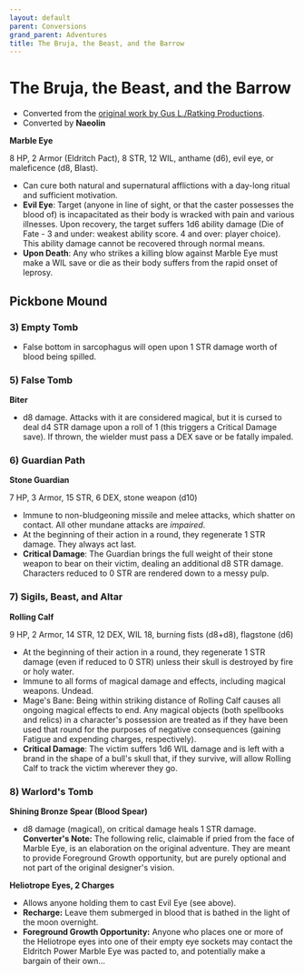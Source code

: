 ```yaml
---
layout: default
parent: Conversions
grand_parent: Adventures
title: The Bruja, the Beast, and the Barrow
---
```


# The Bruja, the Beast, and the Barrow

- Converted from the [original work by Gus L./Ratking Productions](https://www.drivethrurpg.com/product/340873/The-Bruja-The-Beast-and-The-Barrow).
- Converted by **Naeolin**

**Marble Eye**

8 HP, 2 Armor (Eldritch Pact), 8 STR, 12 WIL, anthame (d6), evil eye, or maleficence (d8, Blast).
- Can cure both natural and supernatural afflictions with a day-long ritual and sufficient motivation.  
- **Evil Eye**: Target (anyone in line of sight, or that the caster possesses the blood of) is incapacitated as their body is wracked with pain and various illnesses. Upon recovery, the target suffers 1d6 ability damage (Die of Fate - 3 and under: weakest ability score. 4 and over: player choice). This ability damage cannot be recovered through normal means.   
- **Upon Death**: Any who strikes a killing blow against Marble Eye must make a WIL save or die as their body suffers from the rapid onset of leprosy.

## Pickbone Mound 

### 3) Empty Tomb

- False bottom in sarcophagus will open upon 1 STR damage worth of blood being spilled.

### 5) False Tomb

**Biter**
- d8 damage. Attacks with it are considered magical, but it is cursed to deal d4 STR damage upon a roll of 1 (this triggers a Critical Damage save). If thrown, the wielder must pass a DEX save or be fatally impaled.

### 6) Guardian Path

**Stone Guardian**

7 HP, 3 Armor, 15 STR, 6 DEX, stone weapon (d10)
- Immune to non-bludgeoning missile and melee attacks, which shatter on contact. All other mundane attacks are *impaired*.
- At the beginning of their action in a round, they regenerate 1 STR damage. They always act last. 
- **Critical Damage**: The Guardian brings the full weight of their stone weapon to bear on their victim, dealing an additional d8 STR damage. Characters reduced to 0 STR are rendered down to a messy pulp.

### 7) Sigils, Beast, and Altar

**Rolling Calf**

9 HP, 2 Armor, 14 STR, 12 DEX, WIL 18, burning fists (d8+d8), flagstone (d6)
- At the beginning of their action in a round, they regenerate 1 STR damage (even if reduced to 0 STR) unless their skull is destroyed  by fire or holy water.
- Immune to all forms of magical damage and effects, including magical weapons. Undead.
- Mage's Bane: Being within striking distance of Rolling Calf causes all ongoing magical effects to end. Any magical objects (both spellbooks and relics) in a character's possession are treated as if they have been used that round for the purposes of negative consequences (gaining Fatigue and expending charges, respectively).  
- **Critical Damage**: The victim suffers 1d6 WIL damage and is left with a brand in the shape of a bull's skull that, if they survive, will allow Rolling Calf to track the victim wherever they go.

### 8) Warlord's Tomb

**Shining Bronze Spear (Blood Spear)**
- d8 damage (magical), on critical damage heals 1 STR damage.
**Converter's Note:** The following relic, claimable if pried from the face of Marble Eye, is an elaboration on the original adventure. They are meant to provide Foreground Growth opportunity, but are purely optional and not part of the original designer's vision.

**Heliotrope Eyes, 2 Charges**
- Allows anyone holding them to cast Evil Eye (see above).
- **Recharge:** Leave them submerged in blood that is bathed in the light of the moon overnight.
- **Foreground Growth Opportunity:** Anyone who places one or more of the Heliotrope eyes into one of their empty eye sockets may contact the Eldritch Power Marble Eye was pacted to, and potentially make a bargain of their own...
